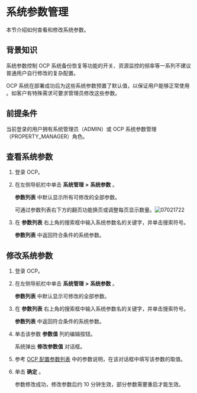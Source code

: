 系统参数管理 
===========================

本节介绍如何查看和修改系统参数。

背景知识 
-------------------------

系统参数控制 OCP 系统备份恢复等功能的开关、资源监控的频率等一系列不建议普通用户自行修改的复杂配置。

OCP 系统在部署成功后为这些系统参数预置了默认值，以保证用户能够正常使用 。如客户有特殊需求可要求管理员修改这些参数。

前提条件 
-------------------------

当前登录的用户拥有系统管理员（ADMIN）或 OCP 系统参数管理（PROPERTY_MANAGER）角色。

查看系统参数 
---------------------------

1. 登录 OCP。

   

2. 在左侧导航栏中单击 **系统管理** **\>** **系统参数** 。

   **参数列表** 中默认显示所有可修改的全部参数。

   可通过参数列表右下方的翻页功能换页或调整每页显示数量。![07021722](https://help-static-aliyun-doc.aliyuncs.com/assets/img/zh-CN/4985555261/p291093.png)
   

3. 在 **参数列表** 右上角的搜索框中输入系统参数名的关键字，并单击搜索符号。

   **参数列表** 中返回符合条件的系统参数。
   




修改系统参数 
---------------------------

1. 登录 OCP。

   

2. 在左侧导航栏中单击 **系统管理** **\>** **系统参数** 。

   **参数列表** 中默认显示可修改的全部参数。
   

3. 在 **参数列表** 右上角的搜索框中输入系统参数名的关键字，并单击搜索符号。

   **参数列表** 中返回符合条件的系统参数。
   

4. 单击该参数 **参数值** 列的编辑按钮。

   系统弹出 **修改参数值** 对话框。
   

5. 参考 [OCP 配置参数列表](../12.appendix/1.ocp-configuration-parameters.md) 中的参数说明，在该对话框中填写该参数的取值。

   

6. 单击 **确定** 。

   参数修改成功，修改参数后约 10 分钟生效，部分参数需要重启才能生效。
   



